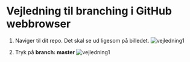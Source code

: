 # Vejledning til branching i GitHub webbrowser

1. Naviger til dit repo. Det skal se ud ligesom på billedet.
![vejledning1](./Environment/Billeder_til_github_webbrowser_branchvejledning/vejledning1.png)

2. Tryk på **branch: master**
![vejledning1](./Environment/Billeder_til_github_webbrowser_branchvejledning/vejledning2.png)